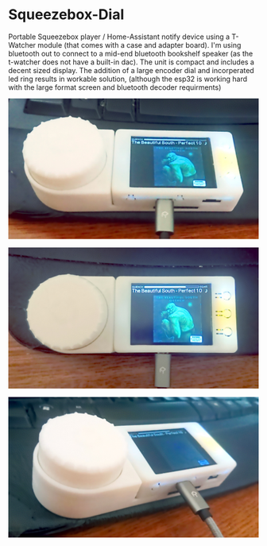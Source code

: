 # Squeezebox-Dial
Portable Squeezebox player / Home-Assistant notify device using a T-Watcher module (that comes with a case and adapter board).  I'm using bluetooth out to connect to a mid-end bluetooth bookshelf speaker (as the t-watcher does not have a built-in dac).  The unit is compact and includes a decent sized display.  The addition of a large encoder dial and incorperated led ring results in workable solution, (although the esp32 is working hard with the large format screen and bluetooth decoder requirments)

![TWatcher](twatcher-dial1.jpg)

![TWatcher](twatcher-dial2.jpg)

![TWatcher](twatcher-dial3.jpg)


